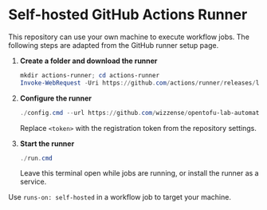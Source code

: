 # Self-hosted GitHub Actions Runner

This repository can use your own machine to execute workflow jobs. The following steps are adapted from the GitHub runner setup page.

1. **Create a folder and download the runner**

   ```powershell
   mkdir actions-runner; cd actions-runner
   Invoke-WebRequest -Uri https://github.com/actions/runner/releases/latest/download/actions-runner-win-x64.zip -OutFile actions-runner-win-x64.zip
   ```

2. **Configure the runner**

   ```powershell
   ./config.cmd --url https://github.com/wizzense/opentofu-lab-automation --token <token>
   ```

   Replace `<token>` with the registration token from the repository settings.

3. **Start the runner**

   ```powershell
   ./run.cmd
   ```

   Leave this terminal open while jobs are running, or install the runner as a service.

Use `runs-on: self-hosted` in a workflow job to target your machine.
